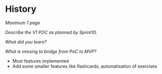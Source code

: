 # History

*Maximum 1 page*

*Describe the V1 POC as planned by Sprint10.*

*What did you learn?*

*What is missing to bridge from PoC to MVP?*

- Most features implemented 
- Add some smaller features like flashcards, automatisation of exercises 